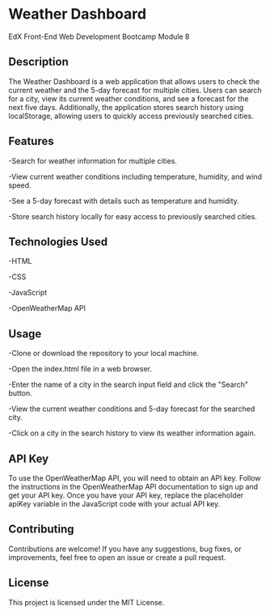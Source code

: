# Weather Dashboard
EdX Front-End Web Development Bootcamp Module 8

## Description
The Weather Dashboard is a web application that allows users to check the current weather and the 5-day forecast for multiple cities. Users can search for a city, view its current weather conditions, and see a forecast for the next five days. Additionally, the application stores search history using localStorage, allowing users to quickly access previously searched cities.

## Features
-Search for weather information for multiple cities.

-View current weather conditions including temperature, humidity, and wind speed.

-See a 5-day forecast with details such as temperature and humidity.

-Store search history locally for easy access to previously searched cities.


## Technologies Used
-HTML

-CSS

-JavaScript

-OpenWeatherMap API


## Usage
-Clone or download the repository to your local machine.

-Open the index.html file in a web browser.

-Enter the name of a city in the search input field and click the "Search" button.

-View the current weather conditions and 5-day forecast for the searched city.

-Click on a city in the search history to view its weather information again.


## API Key
To use the OpenWeatherMap API, you will need to obtain an API key. Follow the instructions in the OpenWeatherMap API documentation to sign up and get your API key. Once you have your API key, replace the placeholder apiKey variable in the JavaScript code with your actual API key.

## Contributing
Contributions are welcome! If you have any suggestions, bug fixes, or improvements, feel free to open an issue or create a pull request.

## License
This project is licensed under the MIT License.
